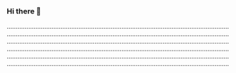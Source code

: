 ### Hi there 👋

........................................................................................................................................................................................................................................................................................................................................................................................................................................................................................................................................................................................................................................................................................................................................................................